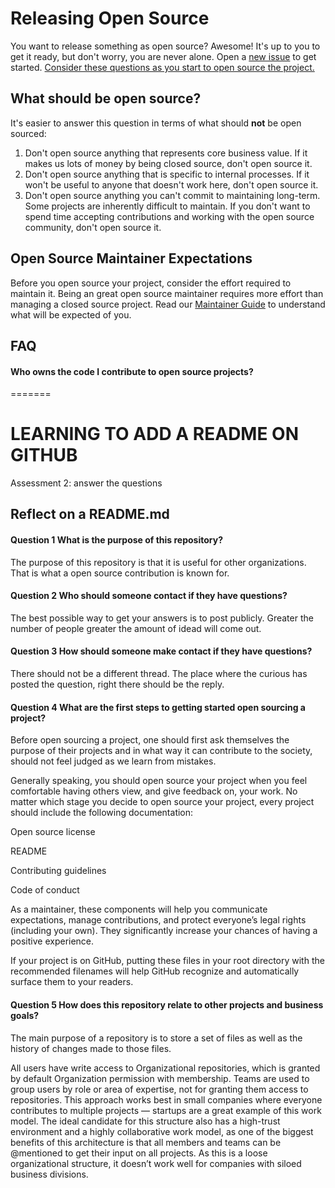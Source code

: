 
# Releasing Open Source

You want to release something as open source? Awesome! It's up to you to get it ready, but don't worry, you are never alone. Open a [new issue](issues/new?template=new-release.md) to get started. [Consider these questions as you start to open source the project.](docs/key-questions-for-choosing-projects.md)

## What should be open source?

It's easier to answer this question in terms of what should **not** be open sourced:

1. Don't open source anything that represents core business value.  If it makes us lots of money by being closed source, don't open source it.
2. Don't open source anything that is specific to internal processes. If it won't be useful to anyone that doesn't work here, don't open source it.
3. Don't open source anything you can't commit to maintaining long-term. Some projects are inherently difficult to maintain. If you don't want to spend time accepting contributions and working with the open source community, don't open source it.

## Open Source Maintainer Expectations

Before you open source your project, consider the effort required to maintain it. Being an great open source maintainer requires more effort than managing a closed source project. Read our [Maintainer Guide](docs/maintainers-guide.md) to understand what will be expected of you.

## FAQ

#### Who owns the code I contribute to open source projects?
=======

# LEARNING TO ADD A README ON GITHUB

Assessment 2: answer the questions 


## Reflect on a README.md

#### Question 1 What is the purpose of this repository?

The purpose of this repository is that it is useful for other organizations. That is what a open source contribution is known for.

#### Question 2 Who should someone contact if they have questions?


The best possible way to get your answers is to post publicly. Greater the number of people greater the amount of idead will come out. 

#### Question 3  How should someone make contact if they have questions?

There should not be a different thread. The place where the curious has posted the question, right there should be the reply.

#### Question 4 What are the first steps to getting started open sourcing a project?

Before open sourcing a project, one should first ask themselves the purpose of their projects and in what way it can contribute to the society, should not feel judged as we learn from mistakes.

Generally speaking, you should open source your project when you feel comfortable having others view, and give feedback on, your work.
No matter which stage you decide to open source your project, every project should include the following documentation:

Open source license

README

Contributing guidelines

Code of conduct

As a maintainer, these components will help you communicate expectations, manage contributions, and protect everyone’s legal rights (including your own). They significantly increase your chances of having a positive experience.

If your project is on GitHub, putting these files in your root directory with the recommended filenames will help GitHub recognize and automatically surface them to your readers.

#### Question 5 How does this repository relate to other projects and business goals?

The main purpose of a repository is to store a set of files as well as the history of changes made to those files.

All users have write access to
Organizational repositories, which is granted by default Organization
permission with membership. Teams are used to group users by role
or area of expertise, not for granting them access to repositories.
This approach works best in small companies where everyone contributes
to multiple projects — startups are a great example of this work model.
The ideal candidate for this structure also has a high-trust environment
and a highly collaborative work model, as one of the biggest benefits of
this architecture is that all members and teams can be @mentioned to
get their input on all projects. As this is a loose organizational structure,
it doesn’t work well for companies with siloed business divisions.